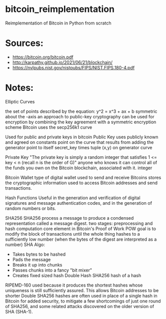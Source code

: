# bitcoin_reimplementation

Reimplementation of Bitcoin in Python from scratch

# Sources:

- https://bitcoin.org/bitcoin.pdf
- http://karpathy.github.io/2021/06/21/blockchain/
- https://nvlpubs.nist.gov/nistpubs/FIPS/NIST.FIPS.180-4.pdf

# Notes:

Elliptic Curves

the set of points described by the equation: y^2 = x^3 + ax + b
symmetric about the -axis
an approach to public-key cryptography
can be used for encryption by combining the key agreement with a symmetric encryption scheme
Bitcoin uses the secp256k1 curve

Used for public and private keys in bitcoin
Public Key
uses publicly known and agreed on constants
point on the curve that results from adding the generator point to itself secret_key times
tuple (x,y) on generator curve

Private Key
"The private key is simply a random integer that satisfies 1 <= key < n (recall n is the order of G)"
anyone who knows it can control all of the funds you own on the Bitcoin blockchain, associated with it.
integer

Bitcoin Wallet
type of digital wallet used to send and receive Bitcoins
stores the cryptographic information used to access Bitcoin addresses and send transactions.

Hash Functions
Useful in the generation and verification of digital signatures and message authentication codes, and in the generation of random numbers or bits.

SHA256
SHA256 process a message to produce a condensed representation called a message digest.
two stages: preprocessing and hash computation
core element in Bitcoin's Proof of Work
POW goal is to modify the block of transactions until the whole thing hashes to a sufficiently low number (when the bytes of the digest are interpreted as a number)
SHA Algo:

- Takes bytes to be hashed
- Pads the message
- Breaks it up into chunks
- Passes chunks into a fancy "bit mixer"
- Creates fixed sized hash
  Double Hash
  SHA256 hash of a hash

RIPEMD-160
used because it produces the shortest hashes whose uniqueness is still sufficiently assured. This allows Bitcoin addresses to be shorter
Double SHA256 hashes are often used in place of a single hash in Bitcoin for added security, to mitigate a few shortcomings of just one round of SHA256, and some related attacks discovered on the older version of SHA (SHA-1).
